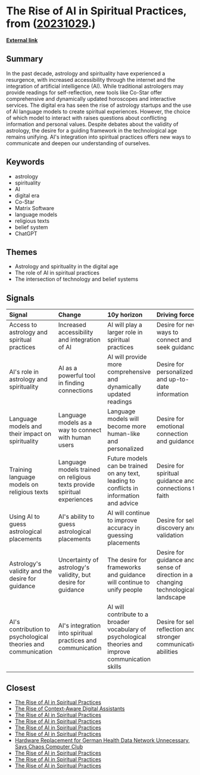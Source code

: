 # __The Rise of AI in Spiritual Practices__, from ([20231029](https://kghosh.substack.com/p/20231029).)

__[External link](https://www.wired.com/story/artificial-intelligence-spirituality-tarot/?utm_source=substack&utm_medium=email)__



## Summary

In the past decade, astrology and spirituality have experienced a resurgence, with increased accessibility through the internet and the integration of artificial intelligence (AI). While traditional astrologers may provide readings for self-reflection, new tools like Co-Star offer comprehensive and dynamically updated horoscopes and interactive services. The digital era has seen the rise of astrology startups and the use of AI language models to create spiritual experiences. However, the choice of which model to interact with raises questions about conflicting information and personal values. Despite debates about the validity of astrology, the desire for a guiding framework in the technological age remains unifying. AI's integration into spiritual practices offers new ways to communicate and deepen our understanding of ourselves.

## Keywords

* astrology
* spirituality
* AI
* digital era
* Co-Star
* Matrix Software
* language models
* religious texts
* belief system
* ChatGPT

## Themes

* Astrology and spirituality in the digital age
* The role of AI in spiritual practices
* The intersection of technology and belief systems

## Signals

| Signal                                                        | Change                                                                   | 10y horizon                                                                                           | Driving force                                                                    |
|:--------------------------------------------------------------|:-------------------------------------------------------------------------|:------------------------------------------------------------------------------------------------------|:---------------------------------------------------------------------------------|
| Access to astrology and spiritual practices                   | Increased accessibility and integration of AI                            | AI will play a larger role in spiritual practices                                                     | Desire for new ways to connect and seek guidance                                 |
| AI's role in astrology and spirituality                       | AI as a powerful tool in finding connections                             | AI will provide more comprehensive and dynamically updated readings                                   | Desire for personalized and up-to-date information                               |
| Language models and their impact on spirituality              | Language models as a way to connect with human users                     | Language models will become more human-like and personalized                                          | Desire for emotional connection and guidance                                     |
| Training language models on religious texts                   | Language models trained on religious texts provide spiritual experiences | Future models can be trained on any text, leading to conflicts in information and advice              | Desire for spiritual guidance and connections to faith                           |
| Using AI to guess astrological placements                     | AI's ability to guess astrological placements                            | AI will continue to improve accuracy in guessing placements                                           | Desire for self-discovery and validation                                         |
| Astrology's validity and the desire for guidance              | Uncertainty of astrology's validity, but desire for guidance             | The desire for frameworks and guidance will continue to unify people                                  | Desire for guidance and sense of direction in a changing technological landscape |
| AI's contribution to psychological theories and communication | AI's integration into spiritual practices and communication              | AI will contribute to a broader vocabulary of psychological theories and improve communication skills | Desire for self-reflection and stronger communication abilities                  |

## Closest

* [The Rise of AI in Spiritual Practices](17e9c012b464f1087cfd8fc6f9425ed5)
* [The Rise of Context-Aware Digital Assistants](46267bf4740b29117588f603a5c41280)
* [The Rise of AI in Spiritual Practices](17e9c012b464f1087cfd8fc6f9425ed5)
* [The Rise of AI in Spiritual Practices](17e9c012b464f1087cfd8fc6f9425ed5)
* [The Rise of AI in Spiritual Practices](17e9c012b464f1087cfd8fc6f9425ed5)
* [The Rise of AI in Spiritual Practices](17e9c012b464f1087cfd8fc6f9425ed5)
* [Hardware Replacement for German Health Data Network Unnecessary, Says Chaos Computer Club](da08e20881548c71478cec75549ec48c)
* [The Rise of AI in Spiritual Practices](17e9c012b464f1087cfd8fc6f9425ed5)
* [The Rise of AI in Spiritual Practices](17e9c012b464f1087cfd8fc6f9425ed5)
* [The Rise of AI in Spiritual Practices](17e9c012b464f1087cfd8fc6f9425ed5)